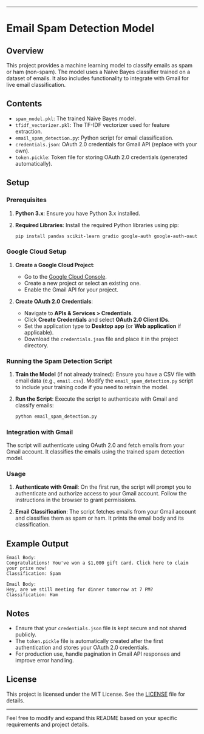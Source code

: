 
---

# Email Spam Detection Model

## Overview

This project provides a machine learning model to classify emails as spam or ham (non-spam). The model uses a Naive Bayes classifier trained on a dataset of emails. It also includes functionality to integrate with Gmail for live email classification.

## Contents

- `spam_model.pkl`: The trained Naive Bayes model.
- `tfidf_vectorizer.pkl`: The TF-IDF vectorizer used for feature extraction.
- `email_spam_detection.py`: Python script for email classification.
- `credentials.json`: OAuth 2.0 credentials for Gmail API (replace with your own).
- `token.pickle`: Token file for storing OAuth 2.0 credentials (generated automatically).

## Setup

### Prerequisites

1. **Python 3.x**: Ensure you have Python 3.x installed.
2. **Required Libraries**: Install the required Python libraries using pip:

   ```bash
   pip install pandas scikit-learn gradio google-auth google-auth-oauthlib google-auth-httplib2 google-api-python-client
   ```

### Google Cloud Setup

1. **Create a Google Cloud Project**:
   - Go to the [Google Cloud Console](https://console.cloud.google.com/).
   - Create a new project or select an existing one.
   - Enable the Gmail API for your project.

2. **Create OAuth 2.0 Credentials**:
   - Navigate to **APIs & Services > Credentials**.
   - Click **Create Credentials** and select **OAuth 2.0 Client IDs**.
   - Set the application type to **Desktop app** (or **Web application** if applicable).
   - Download the `credentials.json` file and place it in the project directory.

### Running the Spam Detection Script

1. **Train the Model** (if not already trained):
   Ensure you have a CSV file with email data (e.g., `email.csv`). Modify the `email_spam_detection.py` script to include your training code if you need to retrain the model.

2. **Run the Script**:
   Execute the script to authenticate with Gmail and classify emails:

   ```bash
   python email_spam_detection.py
   ```

### Integration with Gmail

The script will authenticate using OAuth 2.0 and fetch emails from your Gmail account. It classifies the emails using the trained spam detection model.

### Usage

1. **Authenticate with Gmail**:
   On the first run, the script will prompt you to authenticate and authorize access to your Gmail account. Follow the instructions in the browser to grant permissions.

2. **Email Classification**:
   The script fetches emails from your Gmail account and classifies them as spam or ham. It prints the email body and its classification.

## Example Output

```
Email Body:
Congratulations! You've won a $1,000 gift card. Click here to claim your prize now!
Classification: Spam

Email Body:
Hey, are we still meeting for dinner tomorrow at 7 PM?
Classification: Ham
```

## Notes

- Ensure that your `credentials.json` file is kept secure and not shared publicly.
- The `token.pickle` file is automatically created after the first authentication and stores your OAuth 2.0 credentials.
- For production use, handle pagination in Gmail API responses and improve error handling.

## License

This project is licensed under the MIT License. See the [LICENSE](LICENSE) file for details.

---

Feel free to modify and expand this README based on your specific requirements and project details.
